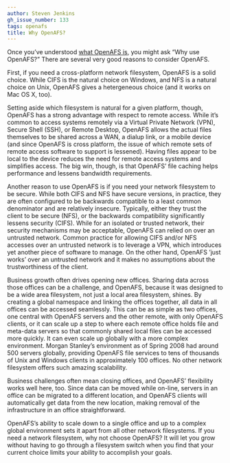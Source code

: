 ```yaml
---
author: Steven Jenkins
gh_issue_number: 133
tags: openafs
title: Why OpenAFS?
---
```


Once you’ve understood [what OpenAFS is](/blog/2009/01/08/what-is-openafs), you might ask “Why use OpenAFS?” There are several very good reasons to consider OpenAFS.

First, if you need a cross-platform network filesystem, OpenAFS is a
solid choice. While CIFS is the natural choice on Windows, and NFS is
a natural choice on Unix, OpenAFS gives a hetergeneous choice (and it
works on Mac OS X, too).

Setting aside which filesystem is natural for a given platform, though,
OpenAFS has a strong advantage with respect to remote access. While it’s
common to access systems remotely via a Virtual Private Network (VPN),
Secure Shell (SSH), or Remote Desktop, OpenAFS allows the actual files
themselves to be shared across a WAN, a dialup link, or a mobile device
(and since OpenAFS is cross platform, the issue of which remote sets
of remote access software to support is lessened). Having files appear
to be local to the device reduces the need for remote access systems and
simplifies access. The big win, though, is that OpenAFS’ file caching
helps performance and lessens bandwidth requirements.

Another reason to use OpenAFS is if you need your network filesystem to
be secure. While both CIFS and NFS have secure versions, in practice,
they are often configured to be backwards compatible to a least common
denominator and are relatively insecure. Typically, either they trust the
client to be secure (NFS), or the backwards compatibility significantly
lessens security (CIFS). While for an isolated or trusted network,
their security mechanisms may be acceptable, OpenAFS can relied on over an
untrusted network. Common practice for allowing CIFS and/or NFS accesses
over an untrusted network is to leverage a VPN, which introduces yet
another piece of software to manage. On the other hand, OpenAFS ’just
works’ over an untrusted network and it makes no assumptions about the
trustworthiness of the client.

Business growth often drives opening new offices. Sharing data across
those offices can be a challenge, and OpenAFS, because it was designed
to be a wide area filesystem, not just a local area filesystem, shines.
By creating a global namespace and linking the offices together, all
data in all offices can be accessed seamlessly. This can be as simple
as two offices, one central with OpenAFS servers and the other remote,
with only OpenAFS clients, or it can scale up a step to where each remote
office holds file and meta-data servers so that commonly shared local
files can be accessed more quickly. It can even scale up globally with a
more complex environment. Morgan Stanley’s environment as of Spring 2008
had around 500 servers globally, providing OpenAFS file services to tens
of thousands of Unix and Windows clients in approximately 100 offices.
No other network filesystem offers such amazing scalability.

Business challenges often mean closing offices, and OpenAFS’
flexibility works well here, too. Since data can be moved while
on-line, servers in an office can be migrated to a different location,
and OpenAFS clients will automatically get data from the new location,
making removal of the infrastructure in an office straightforward.

OpenAFS’s ability to scale down to a single office and up to a complex
global environment sets it apart from all other network filesystems.
If you need a network filesystem, why not choose OpenAFS? It will let
you grow without having to go through a filesystem switch when you find
that your current choice limits your ability to accomplish your goals.
